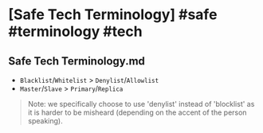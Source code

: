# [Safe Tech Terminology] #safe #terminology #tech

## Safe Tech Terminology.md

- `Blacklist`/`Whitelist` > `Denylist`/`Allowlist`
- `Master`/`Slave` > `Primary`/`Replica`

> Note: we specifically choose to use 'denylist' instead of 'blocklist' as it is harder to be misheard (depending on the accent of the person speaking).

